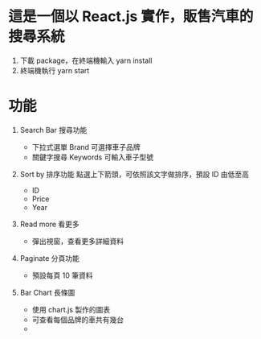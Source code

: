 # 這是一個以 React.js 實作，販售汽車的搜尋系統

1. 下載 package，在終端機輸入 yarn install
2. 終端機執行 yarn start

# 功能

1. Search Bar 搜尋功能

    - 下拉式選單 Brand 可選擇車子品牌
    - 關鍵字搜尋 Keywords 可輸入車子型號

2. Sort by 排序功能
   點選上下箭頭，可依照該文字做排序，預設 ID 由低至高

    - ID
    - Price
    - Year

3. Read more 看更多

    - 彈出視窗，查看更多詳細資料

4. Paginate 分頁功能

    - 預設每頁 10 筆資料

5. Bar Chart 長條圖
    - 使用 chart.js 製作的圖表
    - 可查看每個品牌的車共有幾台
    -
